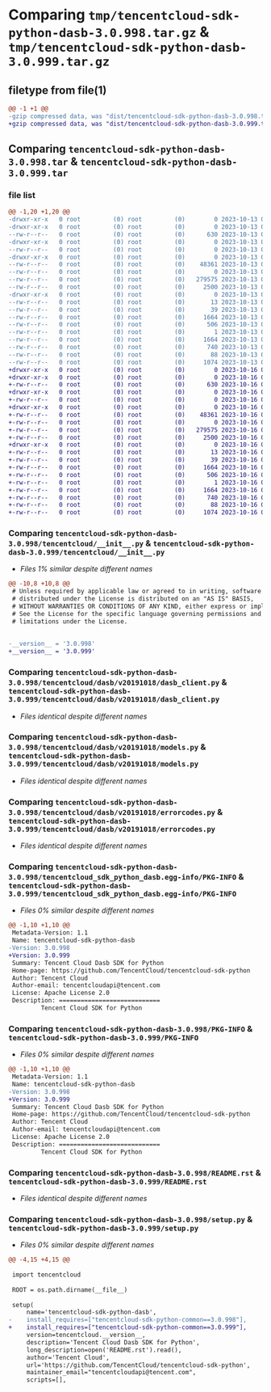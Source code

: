 # Comparing `tmp/tencentcloud-sdk-python-dasb-3.0.998.tar.gz` & `tmp/tencentcloud-sdk-python-dasb-3.0.999.tar.gz`

## filetype from file(1)

```diff
@@ -1 +1 @@
-gzip compressed data, was "dist/tencentcloud-sdk-python-dasb-3.0.998.tar", last modified: Fri Oct 13 00:25:55 2023, max compression
+gzip compressed data, was "dist/tencentcloud-sdk-python-dasb-3.0.999.tar", last modified: Mon Oct 16 00:25:03 2023, max compression
```

## Comparing `tencentcloud-sdk-python-dasb-3.0.998.tar` & `tencentcloud-sdk-python-dasb-3.0.999.tar`

### file list

```diff
@@ -1,20 +1,20 @@
-drwxr-xr-x   0 root         (0) root         (0)        0 2023-10-13 00:25:55.000000 tencentcloud-sdk-python-dasb-3.0.998/
-drwxr-xr-x   0 root         (0) root         (0)        0 2023-10-13 00:25:55.000000 tencentcloud-sdk-python-dasb-3.0.998/tencentcloud/
--rw-r--r--   0 root         (0) root         (0)      630 2023-10-13 00:25:55.000000 tencentcloud-sdk-python-dasb-3.0.998/tencentcloud/__init__.py
-drwxr-xr-x   0 root         (0) root         (0)        0 2023-10-13 00:25:55.000000 tencentcloud-sdk-python-dasb-3.0.998/tencentcloud/dasb/
--rw-r--r--   0 root         (0) root         (0)        0 2023-10-13 00:25:55.000000 tencentcloud-sdk-python-dasb-3.0.998/tencentcloud/dasb/__init__.py
-drwxr-xr-x   0 root         (0) root         (0)        0 2023-10-13 00:25:55.000000 tencentcloud-sdk-python-dasb-3.0.998/tencentcloud/dasb/v20191018/
--rw-r--r--   0 root         (0) root         (0)    48361 2023-10-13 00:25:55.000000 tencentcloud-sdk-python-dasb-3.0.998/tencentcloud/dasb/v20191018/dasb_client.py
--rw-r--r--   0 root         (0) root         (0)        0 2023-10-13 00:25:55.000000 tencentcloud-sdk-python-dasb-3.0.998/tencentcloud/dasb/v20191018/__init__.py
--rw-r--r--   0 root         (0) root         (0)   279575 2023-10-13 00:25:55.000000 tencentcloud-sdk-python-dasb-3.0.998/tencentcloud/dasb/v20191018/models.py
--rw-r--r--   0 root         (0) root         (0)     2500 2023-10-13 00:25:55.000000 tencentcloud-sdk-python-dasb-3.0.998/tencentcloud/dasb/v20191018/errorcodes.py
-drwxr-xr-x   0 root         (0) root         (0)        0 2023-10-13 00:25:55.000000 tencentcloud-sdk-python-dasb-3.0.998/tencentcloud_sdk_python_dasb.egg-info/
--rw-r--r--   0 root         (0) root         (0)       13 2023-10-13 00:25:55.000000 tencentcloud-sdk-python-dasb-3.0.998/tencentcloud_sdk_python_dasb.egg-info/top_level.txt
--rw-r--r--   0 root         (0) root         (0)       39 2023-10-13 00:25:55.000000 tencentcloud-sdk-python-dasb-3.0.998/tencentcloud_sdk_python_dasb.egg-info/requires.txt
--rw-r--r--   0 root         (0) root         (0)     1664 2023-10-13 00:25:55.000000 tencentcloud-sdk-python-dasb-3.0.998/tencentcloud_sdk_python_dasb.egg-info/PKG-INFO
--rw-r--r--   0 root         (0) root         (0)      506 2023-10-13 00:25:55.000000 tencentcloud-sdk-python-dasb-3.0.998/tencentcloud_sdk_python_dasb.egg-info/SOURCES.txt
--rw-r--r--   0 root         (0) root         (0)        1 2023-10-13 00:25:55.000000 tencentcloud-sdk-python-dasb-3.0.998/tencentcloud_sdk_python_dasb.egg-info/dependency_links.txt
--rw-r--r--   0 root         (0) root         (0)     1664 2023-10-13 00:25:55.000000 tencentcloud-sdk-python-dasb-3.0.998/PKG-INFO
--rw-r--r--   0 root         (0) root         (0)      740 2023-10-13 00:25:55.000000 tencentcloud-sdk-python-dasb-3.0.998/README.rst
--rw-r--r--   0 root         (0) root         (0)       88 2023-10-13 00:25:55.000000 tencentcloud-sdk-python-dasb-3.0.998/setup.cfg
--rw-r--r--   0 root         (0) root         (0)     1074 2023-10-13 00:25:55.000000 tencentcloud-sdk-python-dasb-3.0.998/setup.py
+drwxr-xr-x   0 root         (0) root         (0)        0 2023-10-16 00:25:03.000000 tencentcloud-sdk-python-dasb-3.0.999/
+drwxr-xr-x   0 root         (0) root         (0)        0 2023-10-16 00:25:03.000000 tencentcloud-sdk-python-dasb-3.0.999/tencentcloud/
+-rw-r--r--   0 root         (0) root         (0)      630 2023-10-16 00:25:03.000000 tencentcloud-sdk-python-dasb-3.0.999/tencentcloud/__init__.py
+drwxr-xr-x   0 root         (0) root         (0)        0 2023-10-16 00:25:03.000000 tencentcloud-sdk-python-dasb-3.0.999/tencentcloud/dasb/
+-rw-r--r--   0 root         (0) root         (0)        0 2023-10-16 00:25:03.000000 tencentcloud-sdk-python-dasb-3.0.999/tencentcloud/dasb/__init__.py
+drwxr-xr-x   0 root         (0) root         (0)        0 2023-10-16 00:25:03.000000 tencentcloud-sdk-python-dasb-3.0.999/tencentcloud/dasb/v20191018/
+-rw-r--r--   0 root         (0) root         (0)    48361 2023-10-16 00:25:03.000000 tencentcloud-sdk-python-dasb-3.0.999/tencentcloud/dasb/v20191018/dasb_client.py
+-rw-r--r--   0 root         (0) root         (0)        0 2023-10-16 00:25:03.000000 tencentcloud-sdk-python-dasb-3.0.999/tencentcloud/dasb/v20191018/__init__.py
+-rw-r--r--   0 root         (0) root         (0)   279575 2023-10-16 00:25:03.000000 tencentcloud-sdk-python-dasb-3.0.999/tencentcloud/dasb/v20191018/models.py
+-rw-r--r--   0 root         (0) root         (0)     2500 2023-10-16 00:25:03.000000 tencentcloud-sdk-python-dasb-3.0.999/tencentcloud/dasb/v20191018/errorcodes.py
+drwxr-xr-x   0 root         (0) root         (0)        0 2023-10-16 00:25:03.000000 tencentcloud-sdk-python-dasb-3.0.999/tencentcloud_sdk_python_dasb.egg-info/
+-rw-r--r--   0 root         (0) root         (0)       13 2023-10-16 00:25:03.000000 tencentcloud-sdk-python-dasb-3.0.999/tencentcloud_sdk_python_dasb.egg-info/top_level.txt
+-rw-r--r--   0 root         (0) root         (0)       39 2023-10-16 00:25:03.000000 tencentcloud-sdk-python-dasb-3.0.999/tencentcloud_sdk_python_dasb.egg-info/requires.txt
+-rw-r--r--   0 root         (0) root         (0)     1664 2023-10-16 00:25:03.000000 tencentcloud-sdk-python-dasb-3.0.999/tencentcloud_sdk_python_dasb.egg-info/PKG-INFO
+-rw-r--r--   0 root         (0) root         (0)      506 2023-10-16 00:25:03.000000 tencentcloud-sdk-python-dasb-3.0.999/tencentcloud_sdk_python_dasb.egg-info/SOURCES.txt
+-rw-r--r--   0 root         (0) root         (0)        1 2023-10-16 00:25:03.000000 tencentcloud-sdk-python-dasb-3.0.999/tencentcloud_sdk_python_dasb.egg-info/dependency_links.txt
+-rw-r--r--   0 root         (0) root         (0)     1664 2023-10-16 00:25:03.000000 tencentcloud-sdk-python-dasb-3.0.999/PKG-INFO
+-rw-r--r--   0 root         (0) root         (0)      740 2023-10-16 00:25:03.000000 tencentcloud-sdk-python-dasb-3.0.999/README.rst
+-rw-r--r--   0 root         (0) root         (0)       88 2023-10-16 00:25:03.000000 tencentcloud-sdk-python-dasb-3.0.999/setup.cfg
+-rw-r--r--   0 root         (0) root         (0)     1074 2023-10-16 00:25:03.000000 tencentcloud-sdk-python-dasb-3.0.999/setup.py
```

### Comparing `tencentcloud-sdk-python-dasb-3.0.998/tencentcloud/__init__.py` & `tencentcloud-sdk-python-dasb-3.0.999/tencentcloud/__init__.py`

 * *Files 1% similar despite different names*

```diff
@@ -10,8 +10,8 @@
 # Unless required by applicable law or agreed to in writing, software
 # distributed under the License is distributed on an "AS IS" BASIS,
 # WITHOUT WARRANTIES OR CONDITIONS OF ANY KIND, either express or implied.
 # See the License for the specific language governing permissions and
 # limitations under the License.
 
 
-__version__ = '3.0.998'
+__version__ = '3.0.999'
```

### Comparing `tencentcloud-sdk-python-dasb-3.0.998/tencentcloud/dasb/v20191018/dasb_client.py` & `tencentcloud-sdk-python-dasb-3.0.999/tencentcloud/dasb/v20191018/dasb_client.py`

 * *Files identical despite different names*

### Comparing `tencentcloud-sdk-python-dasb-3.0.998/tencentcloud/dasb/v20191018/models.py` & `tencentcloud-sdk-python-dasb-3.0.999/tencentcloud/dasb/v20191018/models.py`

 * *Files identical despite different names*

### Comparing `tencentcloud-sdk-python-dasb-3.0.998/tencentcloud/dasb/v20191018/errorcodes.py` & `tencentcloud-sdk-python-dasb-3.0.999/tencentcloud/dasb/v20191018/errorcodes.py`

 * *Files identical despite different names*

### Comparing `tencentcloud-sdk-python-dasb-3.0.998/tencentcloud_sdk_python_dasb.egg-info/PKG-INFO` & `tencentcloud-sdk-python-dasb-3.0.999/tencentcloud_sdk_python_dasb.egg-info/PKG-INFO`

 * *Files 0% similar despite different names*

```diff
@@ -1,10 +1,10 @@
 Metadata-Version: 1.1
 Name: tencentcloud-sdk-python-dasb
-Version: 3.0.998
+Version: 3.0.999
 Summary: Tencent Cloud Dasb SDK for Python
 Home-page: https://github.com/TencentCloud/tencentcloud-sdk-python
 Author: Tencent Cloud
 Author-email: tencentcloudapi@tencent.com
 License: Apache License 2.0
 Description: ============================
         Tencent Cloud SDK for Python
```

### Comparing `tencentcloud-sdk-python-dasb-3.0.998/PKG-INFO` & `tencentcloud-sdk-python-dasb-3.0.999/PKG-INFO`

 * *Files 0% similar despite different names*

```diff
@@ -1,10 +1,10 @@
 Metadata-Version: 1.1
 Name: tencentcloud-sdk-python-dasb
-Version: 3.0.998
+Version: 3.0.999
 Summary: Tencent Cloud Dasb SDK for Python
 Home-page: https://github.com/TencentCloud/tencentcloud-sdk-python
 Author: Tencent Cloud
 Author-email: tencentcloudapi@tencent.com
 License: Apache License 2.0
 Description: ============================
         Tencent Cloud SDK for Python
```

### Comparing `tencentcloud-sdk-python-dasb-3.0.998/README.rst` & `tencentcloud-sdk-python-dasb-3.0.999/README.rst`

 * *Files identical despite different names*

### Comparing `tencentcloud-sdk-python-dasb-3.0.998/setup.py` & `tencentcloud-sdk-python-dasb-3.0.999/setup.py`

 * *Files 0% similar despite different names*

```diff
@@ -4,15 +4,15 @@
 
 import tencentcloud
 
 ROOT = os.path.dirname(__file__)
 
 setup(
     name='tencentcloud-sdk-python-dasb',
-    install_requires=["tencentcloud-sdk-python-common==3.0.998"],
+    install_requires=["tencentcloud-sdk-python-common==3.0.999"],
     version=tencentcloud.__version__,
     description='Tencent Cloud Dasb SDK for Python',
     long_description=open('README.rst').read(),
     author='Tencent Cloud',
     url='https://github.com/TencentCloud/tencentcloud-sdk-python',
     maintainer_email="tencentcloudapi@tencent.com",
     scripts=[],
```

